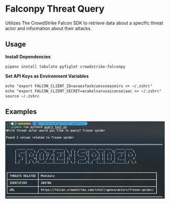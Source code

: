 # Falconpy Threat Query

Utilizes The CrowdStrike Falcon SDK to retrieve data about a specific threat actor and information about their attacks.


## Usage

**Install Dependencies**
```
pipenv install tabulate pyfiglet crowdstrike-falconpy
```

**Set API Keys as Environment Variables**
```
echo "export FALCON_CLIENT_ID=acaesfaskcuessneaseiru >> ~/.zshrc"
echo "export FALCON_CLIENT_SECRET=acakelsarusaicanseiaac >> ~/.zshrc"
source ~/.zshrc
```

## Examples

![frozen-spider](res/frozen-spider.png)
